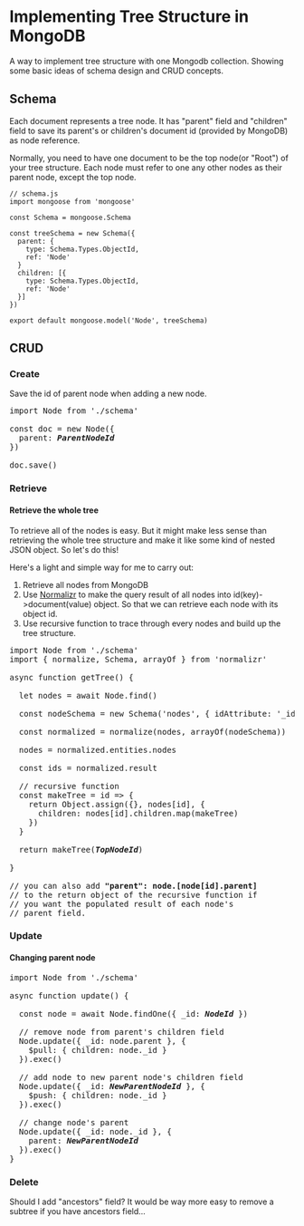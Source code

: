 # Implementing Tree Structure in MongoDB
A way to implement tree structure with one Mongodb collection. Showing some basic ideas of schema design and CRUD concepts.

## Schema
Each document represents a tree node. It has "parent" field and "children" field to save its parent's or children's document id (provided by MongoDB) as node reference.

Normally, you need to have one document to be the top node(or "Root") of your tree structure. Each node must refer to one any other nodes as their parent node, except the top node.
```
// schema.js
import mongoose from 'mongoose'

const Schema = mongoose.Schema

const treeSchema = new Schema({
  parent: {
    type: Schema.Types.ObjectId,
    ref: 'Node'
  }
  children: [{
    type: Schema.Types.ObjectId,
    ref: 'Node'
  }]
})

export default mongoose.model('Node', treeSchema)

```

## CRUD
### Create
Save the id of parent node when adding a new node.
<pre>
import Node from './schema'

const doc = new Node({
  parent: <b><i>ParentNodeId</i></b>
})

doc.save()
</pre>

### Retrieve
#### Retrieve the whole tree
To retrieve all of the nodes is easy. But it might make less sense than retrieving the whole tree structure and make it like some kind of nested JSON object. So let's do this!

Here's a light and simple way for me to carry out:

1. Retrieve all nodes from MongoDB
2. Use [Normalizr](https://github.com/paularmstrong/normalizr) to make the query result of all nodes into id(key)->document(value) object. So that we can retrieve each node with its object id.
3. Use recursive function to trace through every nodes and build up the tree structure.
<pre>
import Node from './schema'
import { normalize, Schema, arrayOf } from 'normalizr'

async function getTree() {

  let nodes = await Node.find()
  
  const nodeSchema = new Schema('nodes', { idAttribute: '_id' })
  
  const normalized = normalize(nodes, arrayOf(nodeSchema))
  
  nodes = normalized.entities.nodes
  
  const ids = normalized.result

  // recursive function
  const makeTree = id => {
    return Object.assign({}, nodes[id], {
      children: nodes[id].children.map(makeTree)
    })
  }

  return makeTree(<b><i>TopNodeId</i></b>)
  
}

// you can also add <b>"parent": node.[node[id].parent]</b>
// to the return object of the recursive function if  
// you want the populated result of each node's
// parent field.
</pre>

### Update
#### Changing parent node
<pre>
import Node from './schema'

async function update() {

  const node = await Node.findOne({ _id: <b><i>NodeId</i></b> })
  
  // remove node from parent's children field
  Node.update({ _id: node.parent }, {
    $pull: { children: node._id }
  }).exec()
  
  // add node to new parent node's children field
  Node.update({ _id: <b><i>NewParentNodeId</i></b> }, {
    $push: { children: node._id }
  }).exec()
  
  // change node's parent
  Node.update({ _id: node._id }, {
    parent: <b><i>NewParentNodeId</i></b>
  }).exec()
}
</pre>

### Delete

Should I add "ancestors" field? It would be way more easy to remove a subtree if you have ancestors field...